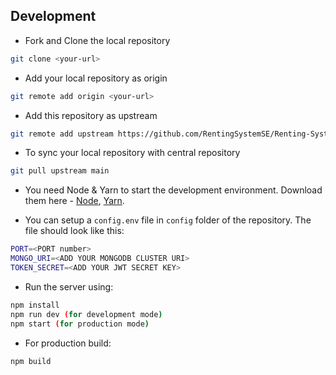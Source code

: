 ## Development
- Fork and Clone the local repository
```bash
git clone <your-url>
```
- Add your local repository as origin
```bash
git remote add origin <your-url>
```

- Add this repository as upstream
```bash
git remote add upstream https://github.com/RentingSystemSE/Renting-System-Backend.git
```

- To sync your local repository with central repository
```bash
git pull upstream main
```

- You need Node & Yarn to start the development environment. Download them here - [Node](https://nodejs.org/), [Yarn](https://yarnpkg.com).

- You can setup a `config.env` file in `config` folder of the repository. The file should look like this:

```bash
PORT=<PORT number>
MONGO_URI=<ADD YOUR MONGODB CLUSTER URI>
TOKEN_SECRET=<ADD YOUR JWT SECRET KEY>
```

- Run the server using:

```bash
npm install
npm run dev (for development mode)
npm start (for production mode)
```

- For production build:

```bash
npm build
```
